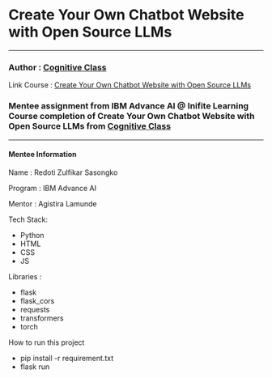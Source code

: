 # Create Your Own Chatbot Website with Open Source LLMs

---

### Author : [Cognitive Class](https://cognitiveclass.ai/) 
Link Course : [Create Your Own Chatbot Website with Open Source LLMs](https://cognitiveclass.ai/courses/course-v1:IBMSkillsNetwork+GPXX04ESEN+v1)

### Mentee assignment from IBM Advance AI @ Inifite Learning Course completion of Create Your Own Chatbot Website with Open Source LLMs from [Cognitive Class](https://cognitiveclass.ai/)

---

#### Mentee Information
Name : Redoti Zulfikar Sasongko

Program : IBM Advance AI

Mentor : Agistira Lamunde

Tech Stack:
- Python
- HTML
- CSS
- JS

Libraries :
- flask
- flask_cors
- requests
- transformers
- torch

How to run this project
- pip install -r requirement.txt
- flask run
